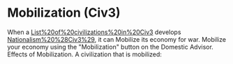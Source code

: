 # Mobilization (Civ3)

When a [List%20of%20civilizations%20in%20Civ3](civilization) develops [Nationalism%20%28Civ3%29](Nationalism), it can Mobilize its economy for war. Mobilize your economy using the "Mobilization" button on the Domestic Advisor.
Effects of Mobilization.
A civilization that is mobilized: